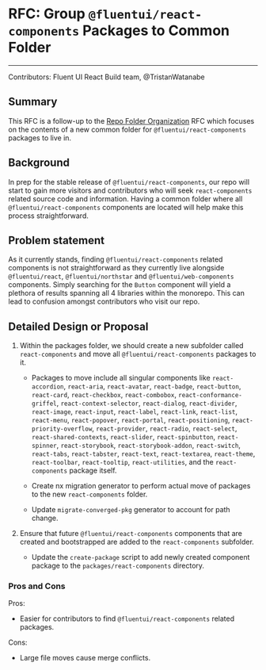 # RFC: Group `@fluentui/react-components` Packages to Common Folder

---

Contributors: Fluent UI React Build team, @TristanWatanabe

## Summary

This RFC is a follow-up to the [Repo Folder Organization](https://github.com/JustSlone/fluentui/blob/9e46742b4383af09e58365c0deb7bc70a3297261/rfcs/build-system/05-folder-organization.md) RFC which focuses on the contents of a new common folder for `@fluentui/react-components` packages to live in.

## Background

In prep for the stable release of `@fluentui/react-components`, our repo will start to gain more visitors and contributors who will seek `react-components` related source code and information. Having a common folder where all `@fluentui/react-components` components are located will help make this process straightforward.

## Problem statement

As it currently stands, finding `@fluentui/react-components` related components is not straightforward as they currently live alongside `@fluentui/react`, `@fluentui/northstar` and `@fluentui/web-components` components. Simply searching for the `Button` component will yield a plethora of results spanning all 4 libraries within the monorepo. This can lead to confusion amongst contributors who visit our repo.

## Detailed Design or Proposal

1. Within the packages folder, we should create a new subfolder called `react-components` and move all `@fluentui/react-components` packages to it.

   - Packages to move include all singular components like `react-accordion`, `react-aria`, `react-avatar`, `react-badge`, `react-button`, `react-card`, `react-checkbox`, `react-combobox`, `react-conformance-griffel`, `react-context-selector`, `react-dialog`, `react-divider`, `react-image`, `react-input`, `react-label`, `react-link`, `react-list`, `react-menu`, `react-popover`, `react-portal`, `react-positioning`, `react-priority-overflow`, `react-provider`, `react-radio`, `react-select`, `react-shared-contexts`, `react-slider`, `react-spinbutton`, `react-spinner`, `react-storybook`, `react-storybook-addon`, `react-switch`, `react-tabs`, `react-tabster`, `react-text`, `react-textarea`, `react-theme`, `react-toolbar`, `react-tooltip`, `react-utilities`, and the `react-components` package itself.

   - Create nx migration generator to perform actual move of packages to the new `react-components` folder.

   - Update `migrate-converged-pkg` generator to account for path change.

2. Ensure that future `@fluentui/react-components` components that are created and bootstrapped are added to the `react-components` subfolder.

   - Update the `create-package` script to add newly created component package to the `packages/react-components` directory.

### Pros and Cons

Pros:

- Easier for contributors to find `@fluentui/react-components` related packages.

Cons:

- Large file moves cause merge conflicts.
